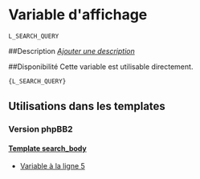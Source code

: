 # Variable d'affichage
```
L_SEARCH_QUERY
```


##Description
[*Ajouter une description*](https://fa-tvars.appspot.com/var/L_SEARCH_QUERY)

##Disponibilité
Cette variable est utilisable directement.

```html
{L_SEARCH_QUERY}
```

## Utilisations dans les templates

### Version phpBB2

#### [Template search_body](subsilver/search_body.md#readme)
* [Variable &agrave; la ligne 5](../subsilver/search_body.tpl#L5)